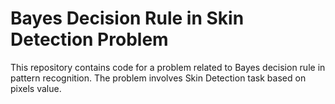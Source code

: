 # Bayes Decision Rule in Skin Detection Problem
 This repository contains code for a problem related to Bayes decision rule in pattern recognition. The problem involves Skin Detection task based on pixels value.
